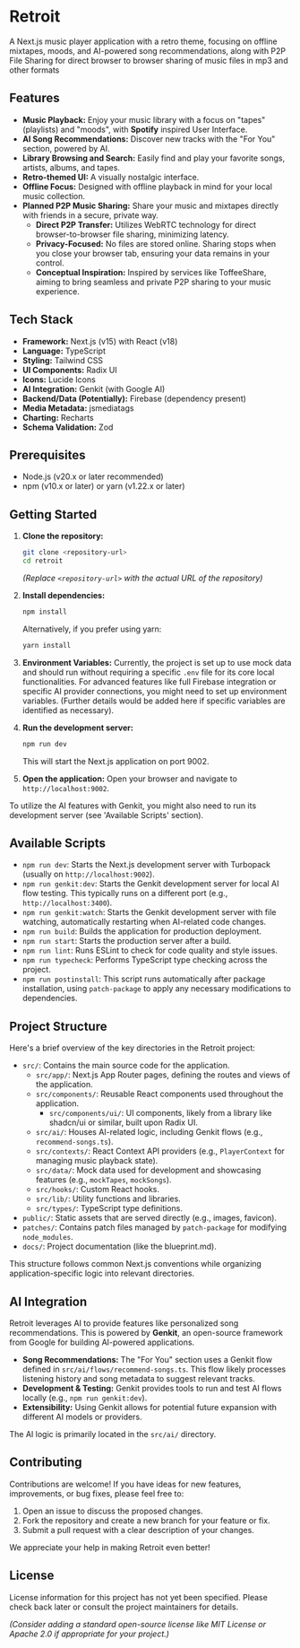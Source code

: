 # Retroit

A Next.js music player application with a retro theme, focusing on offline mixtapes, moods, and AI-powered song recommendations, along with P2P File Sharing for direct browser to browser sharing of music files in mp3 and other formats

## Features

- **Music Playback:** Enjoy your music library with a focus on "tapes" (playlists) and "moods", with **Spotify** inspired User Interface.
- **AI Song Recommendations:** Discover new tracks with the "For You" section, powered by AI.
- **Library Browsing and Search:** Easily find and play your favorite songs, artists, albums, and tapes.
- **Retro-themed UI:** A visually nostalgic interface.
- **Offline Focus:** Designed with offline playback in mind for your local music collection.
- **Planned P2P Music Sharing:** Share your music and mixtapes directly with friends in a secure, private way.
    - **Direct P2P Transfer:** Utilizes WebRTC technology for direct browser-to-browser file sharing, minimizing latency.
    - **Privacy-Focused:** No files are stored online. Sharing stops when you close your browser tab, ensuring your data remains in your control.
    - **Conceptual Inspiration:** Inspired by services like ToffeeShare, aiming to bring seamless and private P2P sharing to your music experience.

## Tech Stack

- **Framework:** Next.js (v15) with React (v18)
- **Language:** TypeScript
- **Styling:** Tailwind CSS
- **UI Components:** Radix UI
- **Icons:** Lucide Icons
- **AI Integration:** Genkit (with Google AI)
- **Backend/Data (Potentially):** Firebase (dependency present)
- **Media Metadata:** jsmediatags
- **Charting:** Recharts
- **Schema Validation:** Zod

## Prerequisites

- Node.js (v20.x or later recommended)
- npm (v10.x or later) or yarn (v1.22.x or later)

## Getting Started

1.  **Clone the repository:**
    ```bash
    git clone <repository-url>
    cd retroit
    ```
    *(Replace `<repository-url>` with the actual URL of the repository)*

2.  **Install dependencies:**
    ```bash
    npm install
    ```
    Alternatively, if you prefer using yarn:
    ```bash
    yarn install
    ```

3.  **Environment Variables:**
    Currently, the project is set up to use mock data and should run without requiring a specific `.env` file for its core local functionalities. For advanced features like full Firebase integration or specific AI provider connections, you might need to set up environment variables. (Further details would be added here if specific variables are identified as necessary).

4.  **Run the development server:**
    ```bash
    npm run dev
    ```
    This will start the Next.js application on port 9002.

5.  **Open the application:**
    Open your browser and navigate to `http://localhost:9002`.

To utilize the AI features with Genkit, you might also need to run its development server (see 'Available Scripts' section).

## Available Scripts

-   `npm run dev`: Starts the Next.js development server with Turbopack (usually on `http://localhost:9002`).
-   `npm run genkit:dev`: Starts the Genkit development server for local AI flow testing. This typically runs on a different port (e.g., `http://localhost:3400`).
-   `npm run genkit:watch`: Starts the Genkit development server with file watching, automatically restarting when AI-related code changes.
-   `npm run build`: Builds the application for production deployment.
-   `npm run start`: Starts the production server after a build.
-   `npm run lint`: Runs ESLint to check for code quality and style issues.
-   `npm run typecheck`: Performs TypeScript type checking across the project.
-   `npm run postinstall`: This script runs automatically after package installation, using `patch-package` to apply any necessary modifications to dependencies.

## Project Structure

Here's a brief overview of the key directories in the Retroit project:

-   `src/`: Contains the main source code for the application.
    -   `src/app/`: Next.js App Router pages, defining the routes and views of the application.
    -   `src/components/`: Reusable React components used throughout the application.
        -   `src/components/ui/`: UI components, likely from a library like shadcn/ui or similar, built upon Radix UI.
    -   `src/ai/`: Houses AI-related logic, including Genkit flows (e.g., `recommend-songs.ts`).
    -   `src/contexts/`: React Context API providers (e.g., `PlayerContext` for managing music playback state).
    -   `src/data/`: Mock data used for development and showcasing features (e.g., `mockTapes`, `mockSongs`).
    -   `src/hooks/`: Custom React hooks.
    -   `src/lib/`: Utility functions and libraries.
    -   `src/types/`: TypeScript type definitions.
-   `public/`: Static assets that are served directly (e.g., images, favicon).
-   `patches/`: Contains patch files managed by `patch-package` for modifying `node_modules`.
-   `docs/`: Project documentation (like the blueprint.md).

This structure follows common Next.js conventions while organizing application-specific logic into relevant directories.

## AI Integration

Retroit leverages AI to provide features like personalized song recommendations. This is powered by **Genkit**, an open-source framework from Google for building AI-powered applications.

-   **Song Recommendations:** The "For You" section uses a Genkit flow defined in `src/ai/flows/recommend-songs.ts`. This flow likely processes listening history and song metadata to suggest relevant tracks.
-   **Development & Testing:** Genkit provides tools to run and test AI flows locally (e.g., `npm run genkit:dev`).
-   **Extensibility:** Using Genkit allows for potential future expansion with different AI models or providers.

The AI logic is primarily located in the `src/ai/` directory.

## Contributing

Contributions are welcome! If you have ideas for new features, improvements, or bug fixes, please feel free to:

1.  Open an issue to discuss the proposed changes.
2.  Fork the repository and create a new branch for your feature or fix.
3.  Submit a pull request with a clear description of your changes.

We appreciate your help in making Retroit even better!

## License

License information for this project has not yet been specified. Please check back later or consult the project maintainers for details.

*(Consider adding a standard open-source license like MIT License or Apache 2.0 if appropriate for your project.)*
